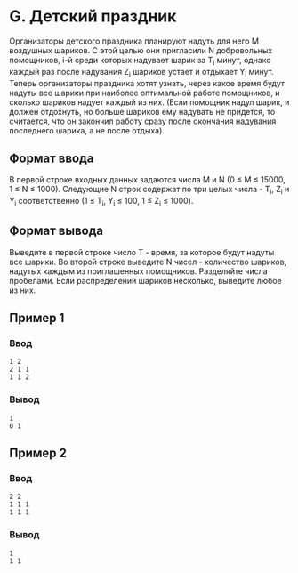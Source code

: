 # G. Детский праздник

Организаторы детского праздника планируют надуть для него M воздушных шариков. С этой целью они пригласили N
добровольных помощников, i-й среди которых надувает шарик за T<sub>i</sub> минут, однако каждый раз после надувания
Z<sub>i</sub> шариков устает и отдыхает Y<sub>i</sub> минут. Теперь организаторы праздника хотят узнать, через какое
время будут надуты все шарики при наиболее оптимальной работе помощников, и сколько шариков надует каждый из них. (Если
помощник надул шарик, и должен отдохнуть, но больше шариков ему надувать не придется, то считается, что он закончил
работу сразу после окончания надувания последнего шарика, а не после отдыха).

## Формат ввода

В первой строке входных данных задаются числа M и N (0 ≤ M ≤ 15000, 1 ≤ N ≤ 1000). Следующие N строк содержат по три
целых числа - T<sub>i</sub>, Z<sub>i</sub> и Y<sub>i</sub> соответственно (1 ≤ T<sub>i</sub>, Y<sub>i</sub> ≤ 100, 1 ≤
Z<sub>i</sub> ≤ 1000).

## Формат вывода

Выведите в первой строке число T - время, за которое будут надуты все шарики. Во второй строке выведите N чисел -
количество шариков, надутых каждым из приглашенных помощников. Разделяйте числа пробелами. Если распределений шариков
несколько, выведите любое из них.

## Пример 1

### Ввод

    1 2
    2 1 1
    1 1 2

### Вывод

    1
    0 1

## Пример 2

### Ввод

    2 2
    1 1 1
    1 1 1

### Вывод

    1
    1 1
